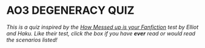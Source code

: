 
# __AO3 DEGENERACY QUIZ__

_This is a quiz inspired by the [How Messed up is your Fanfiction](https://hakuhakuwu.github.io/How-Messed-Up-is-Your-Fanfiction-Taste/fanfictiontest.html) test by Elliot and Haku. Like their test, click the box if you have __ever__ read or would read the scenarios listed!_

